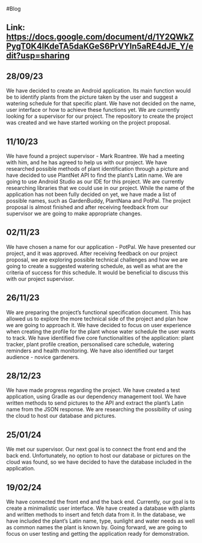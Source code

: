 #Blog

## Link: https://docs.google.com/document/d/1Y2QWkZPygT0K4lKdeTA5daKGeS6PrVYln5aRE4dJE_Y/edit?usp=sharing

## 28/09/23
We have decided to create an Android application. Its main function would be to identify plants from the picture taken by the user and suggest a watering schedule for that specific plant. We have not decided on the name, user interface or how to achieve these functions yet. We are currently looking for a supervisor for our project. The repository to create the project was created and we have started working on the project proposal.

## 11/10/23
We have found a project supervisor - Mark Roantree. We had a meeting with him, and he has agreed to help us with our project. We have researched possible methods of plant identification through a picture and have decided to use PlantNet API to find the plant’s Latin name. We are going to use Android Studio as our IDE for this project. We are currently researching libraries that we could use in our project. While the name of the application has not been fully decided on yet, we have made a list of possible names, such as GardenBuddy, PlantNana and PotPal. The project proposal is almost finished and after receiving feedback from our supervisor we are going to make appropriate changes.

## 02/11/23
We have chosen a name for our application - PotPal. We have presented our project, and it was approved. After receiving feedback on our project proposal, we are exploring possible technical challenges and how we are going to create a suggested watering schedule, as well as what are the criteria of success for this schedule. It would be beneficial to discuss this with our project supervisor.

## 26/11/23
We are preparing the project’s functional specification document. This has allowed us to explore the more technical side of the project and plan how we are going to approach it. We have decided to focus on user experience when creating the profile for the plant whose water schedule the user wants to track. We have identified five core functionalities of the application: plant tracker, plant profile creation, personalised care schedule, watering reminders and health monitoring. We have also identified our target audience - novice gardeners. 

## 28/12/23
We have made progress regarding the project. We have created a test application, using Gradle as our dependency management tool. We have written methods to send pictures to the API and extract the plant’s Latin name from the JSON response. We are researching the possibility of using the cloud to host our database and pictures.

## 25/01/24
We met our supervisor. Our next goal is to connect the front end and the back end. Unfortunately, no option to host our database or pictures on the cloud was found, so we have decided to have the database included in the application.

## 19/02/24
We have connected the front end and the back end. Currently, our goal is to create a minimalistic user interface. We have created a database with plants and written methods to insert and fetch data from it. In the database, we have included the plant’s Latin name, type, sunlight and water needs as well as common names the plant is known by. Going forward, we are going to focus on user testing and getting the application ready for demonstration.


